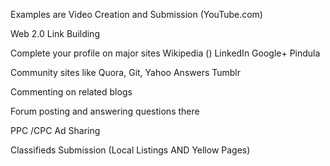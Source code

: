 Examples are 
Video Creation and Submission (YouTube.com)

Web 2.0 Link Building 

Complete your profile on major sites
Wikipedia ()
LinkedIn 
Google+
Pindula 


Community sites like 
Quora, 
Git, 
Yahoo Answers 
Tumblr 

Commenting on related blogs 

Forum posting and answering questions there 

PPC /CPC Ad Sharing 

Classifieds Submission (Local Listings AND Yellow Pages)